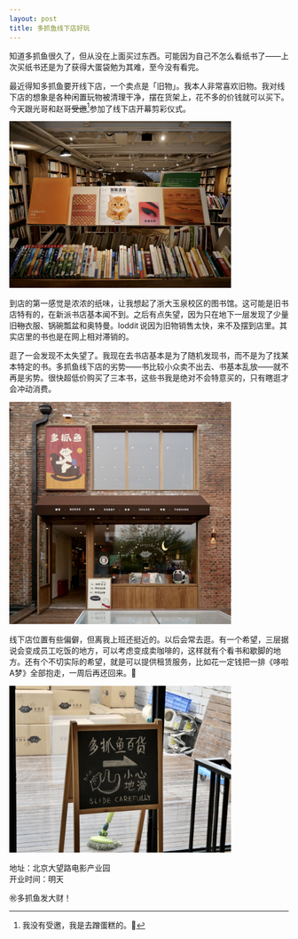 ```yaml
---
layout: post
title: 多抓鱼线下店好玩
---
```


知道多抓鱼很久了，但从没在上面买过东西。可能因为自己不怎么看纸书了——上次买纸书还是为了获得大蛋袋勉为其难，至今没有看完。

最近得知多抓鱼要开线下店，一个卖点是「旧物」。我本人非常喜欢旧物。我对线下店的想象是各种闲置玩物被清理干净，摆在货架上，花不多的价钱就可以买下。今天跟光哥和赵哥~~受邀~~[^1]参加了线下店开幕剪彩仪式。

<a href="/static/images/dejavu-store/in-store.jpg"><img class="bordered" width="400" alt="多抓鱼线下店内部" src="/static/images/dejavu-store/small/in-store.jpg"></a>

到店的第一感觉是浓浓的纸味，让我想起了浙大玉泉校区的图书馆。这可能是旧书店特有的，在新派书店基本闻不到。之后有点失望，因为只在地下一层发现了少量旧<del>物</del>衣服、锅碗瓢盆和奥特曼。loddit 说因为旧物销售太快，来不及摆到店里。其实店里的书也是在网上相对滞销的。

逛了一会发现不太失望了。我现在去书店基本是为了随机发现书，而不是为了找某本特定的书。多抓鱼线下店的劣势——书比较小众卖不出去、书基本乱放——就不再是劣势。很快超低价购买了三本书，这些书我是绝对不会特意买的，只有瞎逛才会冲动消费。

<a href="/static/images/dejavu-store/front.jpg"><img class="bordered" width="400" alt="多抓鱼线下店门面" src="/static/images/dejavu-store/small/front.jpg"></a>

线下店位置有些偏僻，但离我上班还挺近的。以后会常去逛。有一个希望，三层据说会变成员工吃饭的地方，可以考虑变成卖咖啡的，这样就有个看书和歇脚的地方。还有个不切实际的希望，就是可以提供租赁服务，比如花一定钱把一排《哆啦A梦》全部抱走，一周后再还回来。🤣

<a href="/static/images/dejavu-store/slide-carefully.jpg"><img class="bordered" width="400" alt="小心地滑牌，故意翻译成了slide carefully" src="/static/images/dejavu-store/small/slide-carefully.jpg"></a>

地址：北京大望路电影产业园  
开业时间：明天

㊗️多抓鱼发大财！

[^1]: 我没有受邀，我是去蹭蛋糕的。🤣
